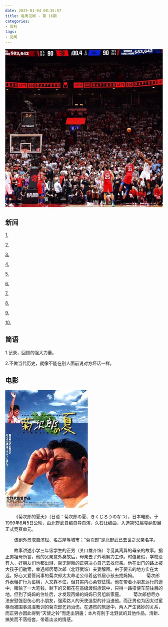 ```yaml
---
date: 2025-01-04 08:35:57
title: 每周见闻 - 第 16期
categories:
- 周刊
tags:
- 见闻
---
```

![](/images/2025/leonard.jpg)

## 新闻
[1.]()

[2.]()

[3.]()

[4.]()

[5.]()

[6.]()

[7.]()

[8.]()

[9.]()

[10.]()


## 简语
1.记录，回顾的强大力量。

2.不做当代历史，就像不能在别人面前说对方坏话一样。


## 电影

![菊次郎的夏天](/images/2025/Kikujiro.jpg)

&emsp;&emsp;《菊次郎的夏天》（日语：菊次郎の夏、きくじろうのなつ），日本电影，于1999年6月5日公映，由北野武自编自导自演，久石让编曲，入选第52届戛纳影展正式竞赛单元。

&emsp;&emsp;该剧外景取自滨松、名古屋等城市；“菊次郎”是北野武已去世之父亲名字。

&emsp;&emsp;故事讲述小学三年级学生的正男（关口雄介饰）寻觅其离异的母亲的故事。据正男祖母所言，他的父亲意外身故后，母亲去了外地努力工作。时值暑假，学校没有人，好朋友们也都出游，百无聊赖的正男决心自己去找母亲。他在出门的路上被大孩子们勒索，幸遇邻居菊次郎（北野武饰）夫妻解围。由于要去的地方实在太远，好心又爱管闲事的菊次郎太太命老公带着这邻居小孩去找妈妈。
&emsp;&emsp;菊次郎外表粗犷行为蛮横，人又靠不住，但其实内心柔软怯懦。他在带着小朋友远行的途中，赌输了一大笔钱，剩下的又都花在高级渡假旅馆中，只得一路搭便车前往目的地。但到了妈妈的住址后，才发现再婚的妈妈已另组新家庭。
&emsp;&emsp;菊次郎想尽办法安慰强忍伤心的小朋友，强索路人的天使造型的铃当送他。而正男也为因太过蛮横而被围事混混教训的菊次郎乞药治伤。在遇然的旅途中，两人产生微妙的关系，而正男亦因此得到“天使之铃”而走出阴霾；本片有别于北野武的其他作品，清新、搞笑而不落俗套，带着淡淡的情感。

